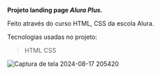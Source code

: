 **Projeto landing page *Alura Plus.***

Feito através do curso HTML, CSS da escola Alura.

Tecnologias usadas no projeto:
>HTML
>CSS

![Captura de tela 2024-08-17 205420](https://github.com/user-attachments/assets/96ba255d-e9d7-4a3f-abf4-3f064177c8b8)
